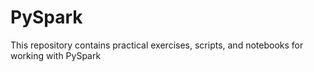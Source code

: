 # PySpark
This repository contains practical exercises, scripts, and notebooks for working with PySpark 
